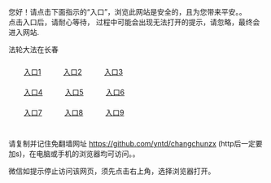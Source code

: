 您好！请点击下面指示的“入口”，浏览此网站是安全的，且为您带来平安。。 <br/>
点击入口后，请耐心等待， 过程中可能会出现无法打开的提示，请忽略，最终会进入网站. </br>

法轮大法在长春<br/>
<div style="padding:10px"><a style="margin:20px" target="_blank" href="https://d3uvkgaec2zqph.cloudfront.net/2Qpsp?munjaxwu" id="ccLink1" rel="nofollow">入口1</a> <a target="_blank" style="margin:20px" href="https://d1tmi8lpjfxabr.cloudfront.net/2Qpsp?aclwejro" id="ccLink2" rel="nofollow">入口2</a> <a style="margin:20px" target="_blank" href="https://d3fg1op17vvc1p.cloudfront.net/2Qpsp?tvyrnbko" id="ccLink3" rel="nofollow">入口3</a></div>

<div style="padding:10px" ><a style="margin:20px" target="_blank" href="https://d3uvkgaec2zqph.cloudfront.net/2Qpsp?munjaxwu" id="ccLink4" rel="nofollow">入口4</a> <a style="margin:20px" href="https://d1tmi8lpjfxabr.cloudfront.net/2Qpsp?aclwejro" target="_blank" id="ccLink5" rel="nofollow">入口5</a> <a style="margin:20px" href="https://d3fg1op17vvc1p.cloudfront.net/2Qpsp?tvyrnbko" target="_blank" id="ccLink6" rel="nofollow">入口6</a></div>

<div style="padding:10px"><a style="margin:20px" target="_blank" href="https://d3uvkgaec2zqph.cloudfront.net/2Qpsp?munjaxwu" id="ccLink7" rel="nofollow">入口7</a> <a style="margin:20px" href="https://d1tmi8lpjfxabr.cloudfront.net/2Qpsp?aclwejro" target="_blank" id="ccLink8" rel="nofollow">入口8</a> <a style="margin:20px" target="_blank" href="https://d3fg1op17vvc1p.cloudfront.net/2Qpsp?tvyrnbko" id="ccLink9" rel="nofollow">入口9</a></div>

<br/>



请复制并记住免翻墙网址 https://github.com/yntd/changchunzx (http后一定要加s)，在电脑或手机的浏览器均可访问。。<br/>

微信如提示停止访问该网页，须先点击右上角，选择浏览器打开。
